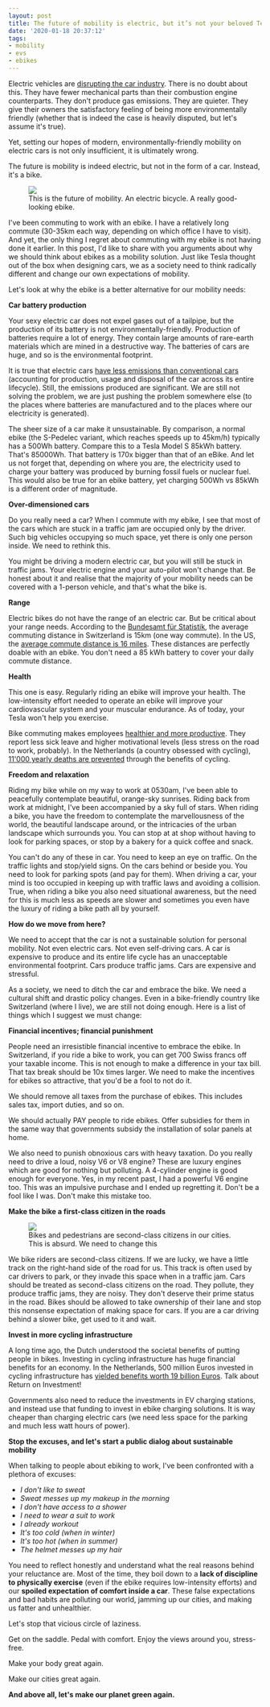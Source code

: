 ```yaml
---
layout: post
title: The future of mobility is electric, but it’s not your beloved Tesla
date: '2020-01-18 20:37:12'
tags:
- mobility
- evs
- ebikes
---
```


Electric vehicles are [disrupting the car industry](https://money.usnews.com/investing/news/articles/2020-01-13/more-than-400-000-german-jobs-at-risk-in-switch-to-electric-cars-handelsblatt). There is no doubt about this. They have fewer mechanical parts than their combustion engine counterparts. They don't produce gas emissions. They are quieter. They give their owners the satisfactory feeling of being more environmentally friendly (whether that is indeed the case is heavily disputed, but let's assume it's true).

Yet, setting our hopes of modern, environmentally-friendly mobility on electric cars is not only insufficient, it is ultimately wrong.

The future is mobility is indeed electric, but not in the form of a car. Instead, it's a bike.

<figure class="kg-card kg-image-card kg-card-hascaption"><img src="/content/images/2020/01/stromer.jpg" class="kg-image"><figcaption>This is the future of mobility. An electric bicycle. A really good-looking ebike.</figcaption></figure>

I've been commuting to work with an ebike. I have a relatively long commute (30-35km each way, depending on which office I have to visit). And yet, the only thing I regret about commuting with my ebike is not having done it earlier. In this post, I'd like to share with you arguments about why we should think about ebikes as a mobility solution. Just like Tesla thought out of the box when designing cars, we as a society need to think radically different and change our own expectations of mobility.

Let's look at why the ebike is a better alternative for our mobility needs:

**Car battery production**

Your sexy electric car does not expel gases out of a tailpipe, but the production of its battery is not environmentally-friendly. Production of batteries require a lot of energy. They contain large amounts of rare-earth materials which are mined in a destructive way. The batteries of cars are huge, and so is the environmental footprint.

It is true that electric cars [have less emissions than conventional cars](https://www.ucsusa.org/resources/cleaner-cars-cradle-grave#.Vv0_OhIrKRt) (accounting for production, usage and disposal of the car across its entire lifecycle). Still, the emissions produced are significant. We are still not solving the problem, we are just pushing the problem somewhere else (to the places where batteries are manufactured and to the places where our electricity is generated).

The sheer size of a car make it unsustainable. By comparison, a normal ebike (the S-Pedelec variant, which reaches speeds up to 45km/h) typically has a 500Wh battery. Compare this to a Tesla Model S 85kWh battery. That's 85000Wh. That battery is 170x bigger than that of an eBike. And let us not forget that, depending on where you are, the electricity used to charge your battery was produced by burning fossil fuels or nuclear fuel. This would also be true for an ebike battery, yet charging 500Wh vs 85kWh is a different order of magnitude.

**Over-dimensioned cars**

Do you really need a car? When I commute with my ebike, I see that most of the cars which are stuck in a traffic jam are occupied only by the driver. Such big vehicles occupying so much space, yet there is only one person inside. We need to rethink this.

You might be driving a modern electric car, but you will still be stuck in traffic jams. Your electric engine and your auto-pilot won't change that. Be honest about it and realise that the majority of your mobility needs can be covered with a 1-person vehicle, and that's what the bike is.

**Range**

Electric bikes do not have the range of an electric car. But be critical about your range needs. According to the [Bundesamt für Statistik](https://www.bfs.admin.ch/bfs/de/home/statistiken/mobilitaet-verkehr/personenverkehr/pendlermobilitaet.html), the average commuting distance in Switzerland is 15km (one way commute). In the US, the [average commute distance is 16 miles](https://itstillruns.com/far-americans-drive-work-average-7446397.html). These distances are perfectly doable with an ebike. You don't need a 85 kWh battery to cover your daily commute distance.

**Health**

This one is easy. Regularly riding an ebike will improve your health. The low-intensity effort needed to operate an ebike will improve your cardiovascular system and your muscular endurance. As of today, your Tesla won't help you exercise.

Bike commuting makes employees [healthier and more productive](https://www.smartcitiesdive.com/ex/sustainablecitiescollective/7-reasons-fund-bicycle-infrastructure/268971/). They report less sick leave and higher motivational levels (less stress on the road to work, probably). In the Netherlands (a country obsessed with cycling), [11'000 yearly deaths are prevented](https://ecf.com/news-and-events/news/how-dutch-love-cycling-benefitting-nation) through the benefits of cycling.

**Freedom and relaxation**

Riding my bike while on my way to work at 0530am, I've been able to peacefully contemplate beautiful, orange-sky sunrises. Riding back from work at midnight, I've been accompanied by a sky full of stars. When riding a bike, you have the freedom to contemplate the marvellousness of the world, the beautiful landscape around, or the intricacies of the urban landscape which surrounds you. You can stop at at shop without having to look for parking spaces, or stop by a bakery for a quick coffee and snack.

You can't do any of these in car. You need to keep an eye on traffic. On the traffic lights and stop/yield signs. On the cars behind or beside you. You need to look for parking spots (and pay for them). When driving a car, your mind is too occupied in keeping up with traffic laws and avoiding a collision. True, when riding a bike you also need situational awareness, but the need for this is much less as speeds are slower and sometimes you even have the luxury of riding a bike path all by yourself.

**How do we move from here?**

We need to accept that the car is not a sustainable solution for personal mobility. Not even electric cars. Not even self-driving cars. A car is expensive to produce and its entire life cycle has an unacceptable environmental footprint. Cars produce traffic jams. Cars are expensive and stressful.

As a society, we need to ditch the car and embrace the bike. We need a cultural shift and drastic policy changes. Even in a bike-friendly country like Switzerland (where I live), we are still not doing enough. Here is a list of things which I suggest we must change:

**Financial incentives; financial punishment**

People need an irresistible financial incentive to embrace the ebike. In Switzerland, if you ride a bike to work, you can get 700 Swiss francs off your taxable income. This is not enough to make a difference in your tax bill. That tax break should be 10x times larger. We need to make the incentives for ebikes so attractive, that you'd be a fool to not do it.

We should remove all taxes from the purchase of ebikes. This includes sales tax, import duties, and so on.

We should actually PAY people to ride ebikes. Offer subsidies for them in the same way that governments subsidy the installation of solar panels at home.

We also need to punish obnoxious cars with heavy taxation. Do you really need to drive a loud, noisy V6 or V8 engine? These are luxury engines which are good for nothing but polluting. A 4-cylinder engine is good enough for everyone. Yes, in my recent past, I had a powerful V6 engine too. This was an impulsive purchase and I ended up regretting it. Don't be a fool like I was. Don't make this mistake too.

**Make the bike a first-class citizen in the roads**

<figure class="kg-card kg-image-card kg-card-hascaption"><img src="/content/images/2020/01/15300C60-834C-4504-863C-3DBDA3DC7717.jpeg" class="kg-image"><figcaption>Bikes and pedestrians are second-class citizens in our cities. This is absurd. We need to change this</figcaption></figure>

We bike riders are second-class citizens. If we are lucky, we have a little track on the right-hand side of the road for us. This track is often used by car drivers to park, or they invade this space when in a traffic jam. Cars should be treated as second-class citizens on the road. They pollute, they produce traffic jams, they are noisy. They don't deserve their prime status in the road. Bikes should be allowed to take ownership of their lane and stop this nonsense expectation of making space for cars. If you are a car driving behind a slower bike, get used to it and wait.

**Invest in more cycling infrastructure**

A long time ago, the Dutch understood the societal benefits of putting people in bikes. Investing in cycling infrastructure has huge financial benefits for an economy. In the Netherlands, 500 million Euros invested in cycling infrastructure has [yielded benefits worth 19 billion Euros](https://www.researchgate.net/publication/280316427_Dutch_Cycling_Quantifying_the_Health_and_Related_Economic_Benefits). Talk about Return on Investment!

Governments also need to reduce the investments in EV charging stations, and instead use that funding to invest in ebike charging solutions. It is way cheaper than charging electric cars (we need less space for the parking and much less watt hours of power).

**Stop the excuses, and let's start a public dialog about sustainable mobility**

When talking to people about ebiking to work, I've been confronted with a plethora of excuses:

- _I don't like to sweat_
- _Sweat messes up my makeup in the morning_
- _I don't have access to a shower_
- _I need to wear a suit to work_
- _I already workout_
- _It's too cold (when in winter)_
- _It's too hot (when in summer)_
- _The helmet messes up my hair_

You need to reflect honestly and understand what the real reasons behind your reluctance are. Most of the time, they boil down to a **lack of discipline to physically exercise** (even if the ebike requires low-intensity efforts) and our **spoiled expectation of comfort inside a car**. These false expectations and bad habits are polluting our world, jamming up our cities, and making us fatter and unhealthier.

Let's stop that vicious circle of laziness.

Get on the saddle. Pedal with comfort. Enjoy the views around you, stress-free.

Make your body great again.

Make our cities great again.

**And above all, let's make our planet green again.**

